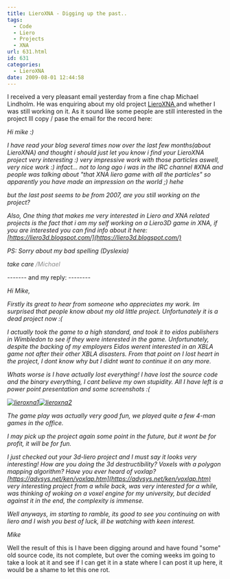 ```yaml
---
title: LieroXNA - Digging up the past..
tags:
  - Code
  - Liero
  - Projects
  - XNA
url: 631.html
id: 631
categories:
  - LieroXNA
date: 2009-08-01 12:44:58
---
```


I received a very pleasant email yesterday from a fine chap Michael Lindholm. He was enquiring about my old project [LieroXNA ](https://www.mikecann.co.uk/category/lieroxna/)and whether I was still working on it. As it sound like some people are still interested in the project Ill copy / pase the email for the record here:

<!-- more -->
<address>Hi mike :)

I have read your blog several times now over the last few months(about LieroXNA) and thought i should just let you know i find your LieroXNA project very interesting :)
very impressive work with those particles aswell, very nice work :)
infact... not to long ago i was in the IRC channel #XNA and people was talking about "that XNA liero game with all the particles" so apparently you have made an impression on the world ;) hehe

but the last post seems to be from 2007, are you still working on the project?

Also, One thing that makes me very interested in Liero and XNA related projects is the fact that i am my self working on a Liero3D game in XNA, if you are interested you can find info about it here:
[https://liero3d.blogspot.com/](https://liero3d.blogspot.com/)

PS: Sorry about my bad spelling (Dyslexia)

take care
<span style="color: #888888;">/Michael</span></address>------- and my reply: --------

<address>Hi Mike,

Firstly its great to hear from someone who appreciates my work. Im surprised that people know about my old little project. Unfortunately it is a dead project now :(

I actually took the game to a high standard, and took it to eidos publishers in Wimbledon to see if they were interested in the game. Unfortunately, despite the backing of my employers Eidos werent interested in an XBLA game not after their other XBLA disasters. From that point on I lost heart in the project, I dont know why but I didnt want to continue it on any more.

Whats worse is I have actually lost everything! I have lost the source code and the binary everything, I cant believe my own stupidity. All I have left is a power point presentation and some screenshots :(

[![lieroxna1](https://www.mikecann.co.uk/wp-content/uploads/2009/08/lieroxna1-300x224.jpg "lieroxna1")](https://mikecann.co.uk/wp-content/uploads/2009/08/lieroxna1.jpg)[![lieroxna2](https://www.mikecann.co.uk/wp-content/uploads/2009/08/lieroxna2-300x224.jpg "lieroxna2")](https://mikecann.co.uk/wp-content/uploads/2009/08/lieroxna2.jpg)

The game play was actually very good fun, we played quite a few 4-man games in the office.

I may pick up the project again some point in the future, but it wont be for profit, it will be for fun.

I just checked out your 3d-liero project and I must say it looks very interesting! How are you doing the 3d destructibility? Voxels with a polygon mapping algorithm? Have you ever heard of voxlap? [https://advsys.net/ken/voxlap.htm](https://advsys.net/ken/voxlap.htm) very interesting project from a while back, was very interested for a while, was thinking of woking on a voxel engine for my university, but decided against it in the end, the complexity is immense.

Well anyways, im starting to ramble, its good to see you continuing on with liero and I wish you best of luck, ill be watching with keen interest.

Mike</address>Well the result of this is I have been digging around and have found "some" old source code, its not complete, but over the coming weeks im going to take a look at it and see if I can get it in a state where I can post it up here, it would be a shame to let this one rot.

